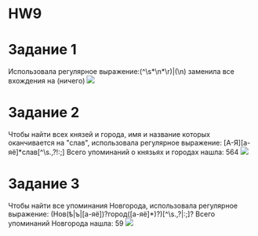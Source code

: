 # HW9
# Задание 1
Использовала регулярное выражение:(^\s*\n*\r)|(\n) заменила все вхождения на (ничего)
![](https://sun1-6.userapi.com/c840731/v840731893/8a344/w8q7MEnOdR4.jpg)
# Задание 2
Чтобы найти всех князей и города, имя и название которых оканчивается на "слав", использовала регулярное выражение: [А-Я][а-яё]*слав[^\s.,?!:;] Всего упоминаний о князьях и городах нашла: 564 
![](https://pp.userapi.com/c831308/v831308893/1118de/8udDwqLEjMA.jpg)
# Задание 3
Чтобы найти все упоминания Новгорода, использовала регулярное выражение: (Нов(ѣ|ъ|[а-яё])?город([а-яё]*)?)[^\s.,?|:;]? Всего упоминаний Новгорода нашла: 59 
![](https://pp.userapi.com/c831308/v831308893/1118fc/BdKeBl_G28A.jpg)

